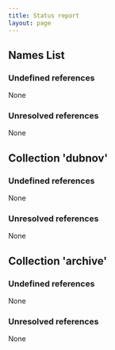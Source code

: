 ```yaml
---
title: Status report
layout: page
---
```

## Names List ##
### Undefined references ###
None
### Unresolved references ###
None
## Collection 'dubnov' ##
### Undefined references ###
None
### Unresolved references ###
None
## Collection 'archive' ##
### Undefined references ###
None
### Unresolved references ###
None